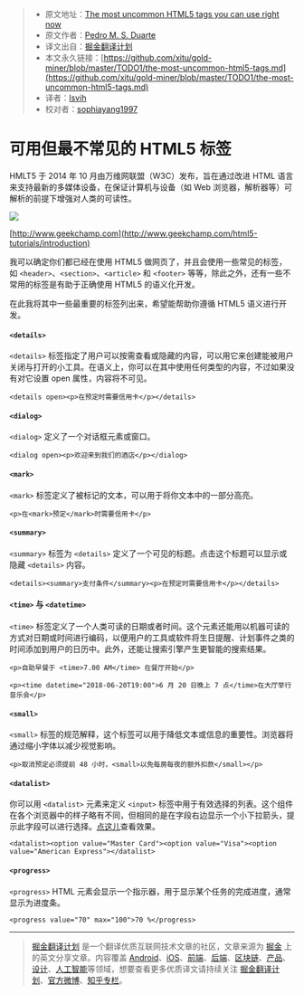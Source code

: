 > * 原文地址：[The most uncommon HTML5 tags you can use right now](https://codeburst.io/the-most-uncommon-html5-tags-52273fabc0a7)
> * 原文作者：[Pedro M. S. Duarte](https://codeburst.io/@pedromsduarte?source=post_header_lockup)
> * 译文出自：[掘金翻译计划](https://github.com/xitu/gold-miner)
> * 本文永久链接：[https://github.com/xitu/gold-miner/blob/master/TODO1/the-most-uncommon-html5-tags.md](https://github.com/xitu/gold-miner/blob/master/TODO1/the-most-uncommon-html5-tags.md)
> * 译者：[lsvih](https://github.com/lsvih)
> * 校对者：[sophiayang1997](https://github.com/sophiayang1997)

# 可用但最不常见的 HTML5 标签

**<!DOCTYPE html>** HMLT5 于 2014 年 10 月由万维网联盟（W3C）发布，旨在通过改进 HTML 语言来支持最新的多媒体设备，在保证计算机与设备（如 Web 浏览器，解析器等）可解析的前提下增强对人类的可读性。

![](https://cdn-images-1.medium.com/max/800/1*V91sgvnersFg5tXuhjVl8A.png)

[http://www.geekchamp.com](http://www.geekchamp.com/html5-tutorials/introduction)

我可以确定你们都已经在使用 HTML5 做网页了，并且会使用一些常见的标签，如 `<header>`、`<section>`、`<article>` 和 `<footer>` 等等，除此之外，还有一些不常用的标签是有助于正确使用 HTML5 的语义化开发。

在此我将其中一些最重要的标签列出来，希望能帮助你遵循 HTML5 语义进行开发。

#### `<details>`

`<details>` 标签指定了用户可以按需查看或隐藏的内容，可以用它来创建能被用户关闭与打开的小工具。在语义上，你可以在其中使用任何类型的内容，不过如果没有对它设置 open 属性，内容将不可见。

`<details open><p>在预定时需要信用卡</p></details>`

#### `<dialog>`

`<dialog>` 定义了一个对话框元素或窗口。

`<dialog open><p>欢迎来到我们的酒店</p></dialog>`

#### `<mark>`

`<mark>` 标签定义了被标记的文本，可以用于将你文本中的一部分高亮。

`<p>在<mark>预定</mark>时需要信用卡</p>`

#### `<summary>`

`<summary>` 标签为 `<details>` 定义了一个可见的标题。点击这个标题可以显示或隐藏  `<details>` 内容。

`<details><summary>支付条件</summary><p>在预定时需要信用卡</p></details>`

#### `<time>` 与 `<datetime>`

`<time>` 标签定义了一个人类可读的日期或者时间。这个元素还能用以机器可读的方式对日期或时间进行编码，以便用户的工具或软件将生日提醒、计划事件之类的时间添加到用户的日历中。此外，还能让搜索引擎产生更智能的搜索结果。

`<p>自助早餐于 <time>7.00 AM</time> 在餐厅开始</p>`

`<p><time datetime="2018-06-20T19:00">6 月 20 日晚上 7 点</time>在大厅举行音乐会</p>`

#### `<small>`

`<small>` 标签的规范解释，这个标签可以用于降低文本或信息的重要性。浏览器将通过缩小字体以减少视觉影响。

`<p>取消预定必须提前 48 小时，<small>以免每房每夜的额外扣款</small></p>`

#### `<datalist>`

你可以用 `<datalist>` 元素来定义 `<input>` 标签中用于有效选择的列表。这个组件在各个浏览器中的样子略有不同，但相同的是在字段右边显示一个小下拉箭头，提示此字段可以进行选择。[点这儿](https://codepen.io/pedromsduarte/pen/GxdNaB)查看效果。

`<datalist><option value="Master Card"><option value="Visa"><option value="American Express"></datalist>`

#### `<progress>`

`<progress>` HTML 元素会显示一个指示器，用于显示某个任务的完成进度，通常显示为进度条。

`<progress value="70" max="100">70 %</progress>`


---

> [掘金翻译计划](https://github.com/xitu/gold-miner) 是一个翻译优质互联网技术文章的社区，文章来源为 [掘金](https://juejin.im) 上的英文分享文章。内容覆盖 [Android](https://github.com/xitu/gold-miner#android)、[iOS](https://github.com/xitu/gold-miner#ios)、[前端](https://github.com/xitu/gold-miner#前端)、[后端](https://github.com/xitu/gold-miner#后端)、[区块链](https://github.com/xitu/gold-miner#区块链)、[产品](https://github.com/xitu/gold-miner#产品)、[设计](https://github.com/xitu/gold-miner#设计)、[人工智能](https://github.com/xitu/gold-miner#人工智能)等领域，想要查看更多优质译文请持续关注 [掘金翻译计划](https://github.com/xitu/gold-miner)、[官方微博](http://weibo.com/juejinfanyi)、[知乎专栏](https://zhuanlan.zhihu.com/juejinfanyi)。
